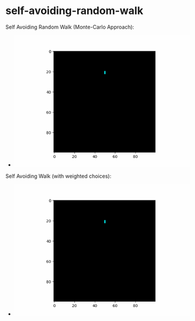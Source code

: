 # self-avoiding-random-walk
Self Avoiding Random Walk (Monte-Carlo Approach):
- ![demo](https://github.com/theeemanuel/self-avoiding-random-walk/blob/main/sarw.gif)

Self Avoiding Walk (with weighted choices):
- ![demo](https://github.com/theeemanuel/self-avoiding-random-walk/blob/main/saw_mc_w.gif)
